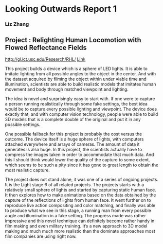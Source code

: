 # Looking Outwards Report 1
### Liz Zhang

## Project : Relighting Human Locomotion with Flowed Reflectance Fields

http://gl.ict.usc.edu/Research/RHL/
[Link](http://gl.ict.usc.edu/Research/RHL/)

This project builds a device which is a sphere of LED lights. It is able to imitate lighting from all possible angles to the object in the center. And with the dataset acquired by filming the object within under viable time and illumination, scientists are able to build realistic models that imitates human movement and body through matched viewpoint and lighting.

The idea is novel and surprisingly easy to start with. If one were to capture a person running realistically through some fake settings, the best idea would be to capture every possible lighting and viewpoint. The device does exactly that, and with computer vision technology, people were able to build 3D models that is a complete double of the original and put it in any possible settings.

One possible fallback for this project is probably the cost versus the outcome. The device itself is a huge sphere of lights, with computers attached everywhere and arrays of cameras. The amount of data it generates is also huge. In this project, the scientists actually have to compress the images taken in order to accommodate that much data. And this I should think would lower the quality of the capture to some extent, which seems to be such a pity since it has gone to great length to obtain the most realistic capture.

The project does not stand alone, it was one of a series of ongoing projects. It is the Light stage 6 of all related projects. The projects starts with a relatively small sphere of lights and started by capturing static human face.  It then explores how to make animations based on the data obtained by the capture of the reflections of lights from human face. It went further on to reproduce live action compositing and color matching, and finally was able to produce what we see in this stage, a running man from every possible angle and illumination in a fake setting. The progress made was rather impressive and this novel technique can definitely become rather handy in film making and even military training. It’s a new approach to 3D model making and much much more realistic than the dominate approaches most film companies are using right now.

